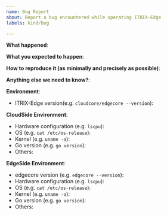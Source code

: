 ```yaml
---
name: Bug Report
about: Report a bug encountered while operating ITRIX-Edge
labels: kind/bug

---
```


<!-- Please use this template while reporting a bug and provide as much info as possible. Thanks!-->
**What happened**:

**What you expected to happen**:

**How to reproduce it (as minimally and precisely as possible)**:

**Anything else we need to know?**:

**Environment**:
- ITRIX-Edge version(e.g. `cloudcore/edgecore --version`):  

**CloudSide Environment**:
- Hardware configuration (e.g. `lscpu`):
- OS (e.g. `cat /etc/os-release`):
- Kernel (e.g. `uname -a`):
- Go version (e.g. `go version`): 
- Others:

**EdgeSide Environment**:
- edgecore version (e.g. `edgecore --version`):
- Hardware configuration (e.g. `lscpu`):
- OS (e.g. `cat /etc/os-release`):
- Kernel (e.g. `uname -a`):
- Go version (e.g. `go version`): 
- Others: 

